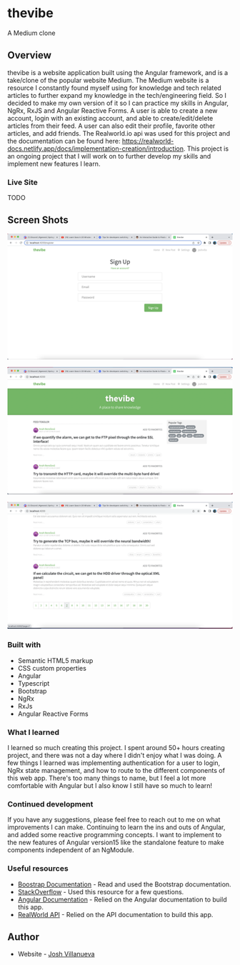 # thevibe
A Medium clone



## Overview

thevibe is a website application built using the Angular framework, and is a take/clone of the popular website Medium. The Medium website is a resource I constantly found myself using for knowledge and tech related articles to further expand my knowledge in the tech/engineering field. So I decided to make my own version of it so I can practice my skills in Angular, NgRx, RxJS and Angular Reactive Forms. A user is able to create a new account, login with an existing account, and able to create/edit/delete articles from their feed. A user can also edit their profile, favorite other articles, and add friends. The Realworld.io api was used for this project and the documentation can be found here: https://realworld-docs.netlify.app/docs/implementation-creation/introduction. This project is an ongoing project that I will work on to further develop my skills and implement new features I learn. 

### Live Site

TODO


## Screen Shots

![](./src/assets/images/image1.png)

![](./src/assets/images/image2.png)

![](./src/assets/images/image3.png)


### Built with

- Semantic HTML5 markup
- CSS custom properties
- Angular
- Typescript
- Bootstrap
- NgRx
- RxJs
- Angular Reactive Forms

### What I learned

I learned so much creating this project. I spent around 50+ hours creating project, and there was not a day where I didn't enjoy what I was doing. A few things I learned was implementing authentication for a user to login, NgRx state management, and how to route to the different components of this web app. There's too many things to name, but I feel a lot more comfortable with Angular but I also know I still have so much to learn!  

### Continued development

If you have any suggestions, please feel free to reach out to me on what improvements I can make. Continuing to learn the ins and outs of Angular, and added some reactive programming concepts. I want to implement to the new features of Angular version15 like the standalone feature to make components independent of an NgModule. 

### Useful resources

- [Boostrap Documentation](https://getbootstrap.com) - Read and used the Bootstrap documentation.
- [StackOverflow](https://www.stackoverflow.com) - Used this resource for a few questions.
- [Angular Documentation](https://angular.io/docs) - Relied on the Angular documentation to build this app.
- [RealWorld API](https://realworld-docs.netlify.app/docs/implementation-creation/introduction) - Relied on the API documentation to build this app.


## Author

- Website - [Josh Villanueva](https://www.linkedin.com/in/patrick-villanueva-/)


